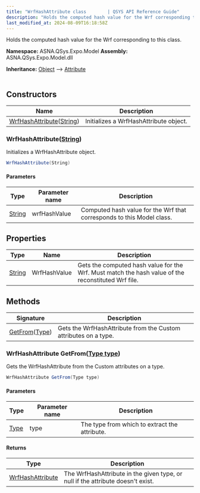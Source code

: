 ```yaml
---
title: "WrfHashAttribute class        | QSYS API Reference Guide"
description: "Holds the computed hash value for the Wrf corresponding to this class. "
last_modified_at: 2024-08-09T16:18:58Z
---
```


Holds the computed hash value for the Wrf corresponding to this class.

**Namespace:** ASNA.QSys.Expo.Model
**Assembly:** ASNA.QSys.Expo.Model.dll

**Inheritance:** [Object](https://docs.microsoft.com/en-us/dotnet/api/system.object) --> [Attribute](https://docs.microsoft.com/en-us/dotnet/api/system.attribute)
<br>
<br>

## Constructors

| Name | Description |
| --- | --- |
| [WrfHashAttribute](#wrfhashattributestring)([String](https://docs.microsoft.com/en-us/dotnet/api/system.string)) | Initializes a WrfHashAttribute object.

### WrfHashAttribute([String](https://docs.microsoft.com/en-us/dotnet/api/system.string))

Initializes a WrfHashAttribute object.

```cs
WrfHashAttribute(String)
```

#### Parameters

| Type | Parameter name | Description
| --- | --- | ---
| [String](https://docs.microsoft.com/en-us/dotnet/api/system.string) | wrfHashValue | Computed hash value for the Wrf that corresponds to this Model class.

## Properties

| Type | Name | Description
| --- | --- | --- 
| [String](https://learn.microsoft.com/en-us/dotnet/api/system.string?view=net-8.0) | WrfHashValue | Gets the computed hash value for the Wrf. Must match the hash value of the reconstituted Wrf file. |

## Methods

| Signature | Description |
| --- | --- |
| [GetFrom](#wrfhashattribute-getfromtype-type)([Type](https://docs.microsoft.com/en-us/dotnet/api/system.type)) | Gets the WrfHashAttribute from the Custom attributes on a type.

### WrfHashAttribute GetFrom([Type type](https://docs.microsoft.com/en-us/dotnet/api/system.type))

Gets the WrfHashAttribute from the Custom attributes on a type.

```cs
WrfHashAttribute GetFrom(Type type)
```

#### Parameters

| Type | Parameter name | Description
| --- | --- | ---
| [Type](https://docs.microsoft.com/en-us/dotnet/api/system.type) | type | The type from which to extract the attribute.

#### Returns

| Type | Description
| --- | ---
| [WrfHashAttribute](/reference/expo/qsys-expo-model/wrf-hash-attribute.html) | The WrfHashAttribute in the given type, or null if the attribute doesn't exist.
